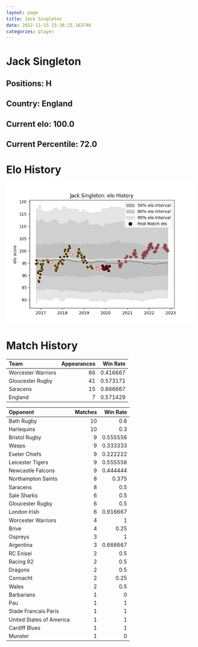 ```yaml
---  
layout: page  
title: Jack Singleton  
date: 2022-11-15 23:38:25.163746  
categories: player  
---
```

# Jack Singleton

## Positions: H

## Country: England

## Current elo: 100.0

## Current Percentile: 72.0

# Elo History


![elo history](history_JackSingleton.png)
# Match History


| Team               |   Appearances |   Win Rate |
|:-------------------|--------------:|-----------:|
| Worcester Warriors |            66 |   0.416667 |
| Gloucester Rugby   |            41 |   0.573171 |
| Saracens           |            15 |   0.666667 |
| England            |             7 |   0.571429 |

| Opponent                 |   Matches |   Win Rate |
|:-------------------------|----------:|-----------:|
| Bath Rugby               |        10 |   0.6      |
| Harlequins               |        10 |   0.3      |
| Bristol Rugby            |         9 |   0.555556 |
| Wasps                    |         9 |   0.333333 |
| Exeter Chiefs            |         9 |   0.222222 |
| Leicester Tigers         |         9 |   0.555556 |
| Newcastle Falcons        |         9 |   0.444444 |
| Northampton Saints       |         8 |   0.375    |
| Saracens                 |         8 |   0.5      |
| Sale Sharks              |         6 |   0.5      |
| Gloucester Rugby         |         6 |   0.5      |
| London Irish             |         6 |   0.916667 |
| Worcester Warriors       |         4 |   1        |
| Brive                    |         4 |   0.25     |
| Ospreys                  |         3 |   1        |
| Argentina                |         3 |   0.666667 |
| RC Enisei                |         2 |   0.5      |
| Racing 92                |         2 |   0.5      |
| Dragons                  |         2 |   0.5      |
| Connacht                 |         2 |   0.25     |
| Wales                    |         2 |   0.5      |
| Barbarians               |         1 |   0        |
| Pau                      |         1 |   1        |
| Stade Francais Paris     |         1 |   1        |
| United States of America |         1 |   1        |
| Cardiff Blues            |         1 |   1        |
| Munster                  |         1 |   0        |
